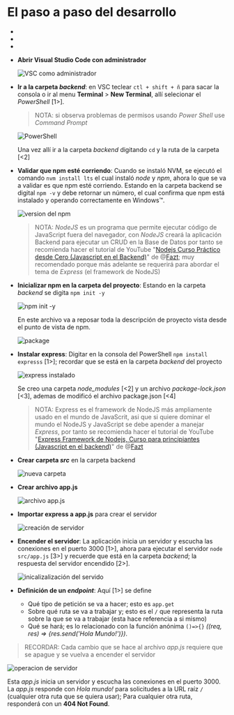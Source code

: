 # El paso a paso del desarrollo

-
-
-
- **Abrir Visual Studio Code con administrador**
  
  ![VSC como administrador](./README-images/20230911_163952.png)

- **Ir a la carpeta *backend***: en VSC teclear `ctl + shift + ñ` para sacar la consola o ir al menu **Terminal** > **New Terminal**, allí selecionar el *PowerShell* [1>].

  > NOTA: si observa problemas de permisos usando *Power Shell* use  *Command Prompt*

  ![PowerShell](./README-images/20230911_025912.png)

  Una vez allí ir a la carpeta *backend* digitando `cd` y la ruta de la carpeta [<2]

- **Validar que npm esté corriendo**: Cuando se instaló NVM, se ejecutó el comando `nvm install lts` el cual instaló *node* y *npm*, ahora lo que se va a validar es que npm esté corriendo. Estando en la carpeta backend se digital `npm -v` y debe retornar un número, el cual confirma que npm está instalado y operando correctamente en Windows™.

  ![version del npm](./README-images/20230911_031634.png)

  > NOTA: *NodeJS* es un programa que permite ejecutar código de JavaScript fuera del navegador, con *NodeJS* creará la aplicación Backend para ejecutar un CRUD en la Base de Datos por tanto se recomienda hacer el tutorial de  YouTube "[Nodejs Curso Práctico desde Cero (Javascript en el Backend)](https://youtu.be/i3OdKwuBjeM?si=fArPC4_aDQr5jgNz)" de @[Fazt](https://www.youtube.com/@FaztTech); muy recomendado porque más adelante se requerirá para abordar el tema de *Express* (el framework de NodeJS)
  
  
- **Inicializar npm en la carpeta del proyecto**: Estando en la carpeta *backend* se digita `npm init -y`

  ![npm init -y](./README-images/20230911_032933.png)

  En este archivo va a reposar toda la descripción de proyecto vista desde el punto de vista de npm.

  ![package](./README-images/20230911_033924.png)

- **Instalar express**: Digitar en la consola del PowerShell `npm install expresss` [1>]; recordar que se está en la carpeta *backend* del proyecto

  ![express instalado](./README-images/20230911_040307.png)

  Se creo una carpeta *node_modules* [<2] y un archivo *package-lock.json* [<3], ademas de modificó el archivo package.json [<4]

  > NOTA: Express es el framework de NodeJS más ampliamente usado en el mundo de JavaScrit, asi que si quiere dominar el mundo el NodeJS y JavaScript se debe apender a manejar *Express*, por tanto se recomienda hacer el tutorial de YouTube "[Express Framework de Nodejs, Curso para principiantes (Javascript en el backend)](https://youtu.be/JmJ1WUoUIK4)" de @[Fazt](https://www.youtube.com/@FaztTech)

- **Crear carpeta *src*** en la carpeta backend
  
  ![nueva carpeta](./README-images/20230926_230131.png)

- **Crear archivo app.js**
  
  ![archivo app.js](./README-images/20230926_231815.png)

- **Importar express a app.js** para crear el servidor

  ![creación de servidor](./README-images/20230911_171710.png)

- **Encender el servidor**: La aplicación inicia un servidor y escucha las conexiones en el puerto 3000 [1>], ahora para ejecutar el servidor `node src/app.js` [3>] y recuerde que está en la carpeta *backend*; la respuesta del servidor encendido [2>].

  ![inicalizalización del servido](./README-images/20230913_132215.png)

- **Definición de un *endpoint***: Aquí [1>] se define 
  - Qué tipo de petición se va a hacer; esto es `app.get`
  - Sobre qué ruta se va a trabajar y; esto es el `/` que representa la ruta sobre la que se va a trabajar (esta hace referencia a si mismo)
  - Qué se hará; es lo relacionado con la función anónima `()=>{}` *((req, res) => {res.send('Hola Mundo!')})*.

> RECORDAR: Cada cambio que se hace al archivo *app.js* requiere que se apague y se vuelva a encender el servidor

![operacion de servidor](./README-images/20231001_231546.png)

Esta *app.js* inicia un servidor y escucha las conexiones en el puerto 3000. La *app.js* responde con *Hola mundo!* para solicitudes a la URL raíz `/` (cualquier otra ruta que se quiera usar); Para cualquier otra ruta, responderá con un **404 Not Found**.